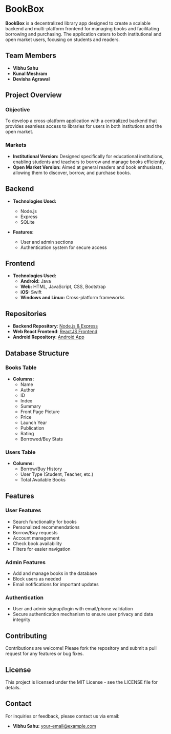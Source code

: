 # BookBox

**BookBox** is a decentralized library app designed to create a scalable backend and multi-platform frontend for managing books and facilitating borrowing and purchasing. The application caters to both institutional and open market users, focusing on students and readers.

## Team Members
- **Vibhu Sahu**
- **Kunal Meshram**
- **Devisha Agrawal**

## Project Overview

### Objective
To develop a cross-platform application with a centralized backend that provides seamless access to libraries for users in both institutions and the open market.

### Markets
- **Institutional Version:** Designed specifically for educational institutions, enabling students and teachers to borrow and manage books efficiently.
- **Open Market Version:** Aimed at general readers and book enthusiasts, allowing them to discover, borrow, and purchase books.

## Backend
- **Technologies Used:** 
  - Node.js
  - Express
  - SQLite

- **Features:**
  - User and admin sections
  - Authentication system for secure access

## Frontend
- **Technologies Used:**
  - **Android:** Java
  - **Web:** HTML, JavaScript, CSS, Bootstrap
  - **iOS:** Swift
  - **Windows and Linux:** Cross-platform frameworks
 
## Repositories

- **Backend Repository**: [Node.js & Express](https://github.com/theVedu/BookBOx-Backend.git)
- **Web React Frontend**: [ReactJS Frontend](https://github.com/theVedu/BookBOx-Web.git)
- **Android Repository**: [Android App](https://github.com/theVedu/BookBOx-Android.git)


## Database Structure

### Books Table
- **Columns:**
  - Name
  - Author
  - ID
  - Index
  - Summary
  - Front Page Picture
  - Price
  - Launch Year
  - Publication
  - Rating
  - Borrowed/Buy Stats

### Users Table
- **Columns:**
  - Borrow/Buy History
  - User Type (Student, Teacher, etc.)
  - Total Available Books

## Features

### User Features
- Search functionality for books
- Personalized recommendations
- Borrow/Buy requests
- Account management
- Check book availability
- Filters for easier navigation

### Admin Features
- Add and manage books in the database
- Block users as needed
- Email notifications for important updates

### Authentication
- User and admin signup/login with email/phone validation
- Secure authentication mechanism to ensure user privacy and data integrity

## Contributing

Contributions are welcome! Please fork the repository and submit a pull request for any features or bug fixes.

## License

This project is licensed under the MIT License - see the LICENSE file for details.

## Contact

For inquiries or feedback, please contact us via email:
- **Vibhu Sahu:** your-email@example.com
